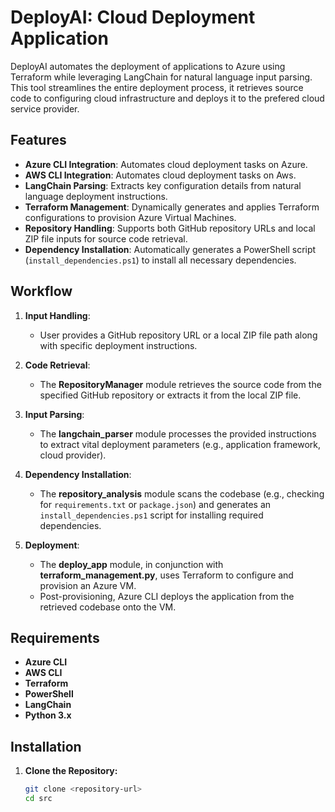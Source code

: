 # DeployAI: Cloud Deployment Application

DeployAI automates the deployment of applications to Azure using Terraform while leveraging LangChain for natural language input parsing. This tool streamlines the entire deployment process, it retrieves source code to configuring cloud infrastructure and deploys it to the prefered cloud service provider. 

## Features

- **Azure CLI Integration**: Automates cloud deployment tasks on Azure.
- **AWS CLI Integration**: Automates cloud deployment tasks on Aws.
- **LangChain Parsing**: Extracts key configuration details from natural language deployment instructions.
- **Terraform Management**: Dynamically generates and applies Terraform configurations to provision Azure Virtual Machines.
- **Repository Handling**: Supports both GitHub repository URLs and local ZIP file inputs for source code retrieval.
- **Dependency Installation**: Automatically generates a PowerShell script (`install_dependencies.ps1`) to install all necessary dependencies.

## Workflow

1. **Input Handling**:  
   - User provides a GitHub repository URL or a local ZIP file path along with specific deployment instructions.

2. **Code Retrieval**:  
   - The **RepositoryManager** module retrieves the source code from the specified GitHub repository or extracts it from the local ZIP file.

3. **Input Parsing**:  
   - The **langchain_parser** module processes the provided instructions to extract vital deployment parameters (e.g., application framework, cloud provider).

4. **Dependency Installation**:  
   - The **repository_analysis** module scans the codebase (e.g., checking for `requirements.txt` or `package.json`) and generates an `install_dependencies.ps1` script for installing required dependencies.

5. **Deployment**:  
   - The **deploy_app** module, in conjunction with **terraform_management.py**, uses Terraform to configure and provision an Azure VM.
   - Post-provisioning, Azure CLI deploys the application from the retrieved codebase onto the VM.

## Requirements

- **Azure CLI**
- **AWS CLI**
- **Terraform**
- **PowerShell**
- **LangChain**
- **Python 3.x**

## Installation

1. **Clone the Repository:**
   ```bash
   git clone <repository-url>
   cd src

